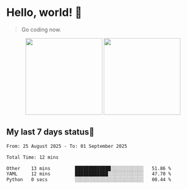 # Hello, world! 🥰
> Go coding now.

<div align="center">
<div><img src="https://github-readme-stats.vercel.app/api?username=Xrondev&count_private=true" height="200px"/> <img src="https://github-readme-stats.vercel.app/api/top-langs/?username=Xrondev" height="200px"/></div>
</div>
<div align="center"></div>  

## My last 7 days status🧐

<!--START_SECTION:waka-->

```txt
From: 25 August 2025 - To: 01 September 2025

Total Time: 12 mins

Other    13 mins         █████████████░░░░░░░░░░░░   51.86 %
YAML     12 mins         ████████████░░░░░░░░░░░░░   47.70 %
Python   0 secs          ░░░░░░░░░░░░░░░░░░░░░░░░░   00.44 %
```

<!--END_SECTION:waka-->
